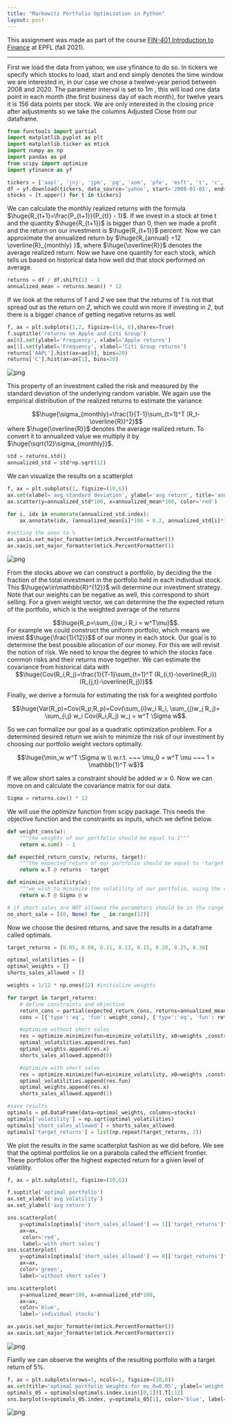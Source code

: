 ```yaml
---
title: "Markowitz Portfolio Optimization in Python"
layout: post
---
```


<style TYPE="text/css">
code.has-jax {font: inherit; font-size: 200%; background: inherit; border: inherit;}
</style>
<script type="text/x-mathjax-config">
MathJax.Hub.Config({
    tex2jax: {
        inlineMath: [['$','$'], ['\\(','\\)']],
         chtml: {
            scale: 1.3
        },
        svg: {
            scale: 1.3
        },
        skipTags: ['script', 'noscript', 'style', 'textarea', 'pre'] // removed 'code' entry
    }
});
MathJax.Hub.Queue(function() {
    var all = MathJax.Hub.getAllJax(), i;
    for(i = 0; i < all.length; i += 1) {
        all[i].SourceElement().parentNode.className += ' has-jax';
    }
});
</script>
<script type="text/javascript" src="https://cdnjs.cloudflare.com/ajax/libs/mathjax/2.7.4/MathJax.js?config=TeX-AMS_HTML-full"></script>

    
This assignment was made as part of the course [FIN-401 Introduction to Finance](https://edu.epfl.ch/coursebook/en/introduction-to-finance-FIN-401) at EPFL (fall 2021). 


---

First we load the data from yahoo, we use yfinance to do so. In tickers we specify which stocks to load, start and end simply denotes the time window we are interested in, in our case we chose a twelwe-year period between 2008 and 2020. The parameter interval is set to 1m , this will load one data point in each month (the first business day of each month), for twelve years it is 156 data points per stock. We are only interested in the closing price after adjustments so we take the columns Adjusted Close from our dataframe.

```python
from functools import partial
import matplotlib.pyplot as plt
import matplotlib.ticker as mtick
import numpy as np
import pandas as pd
from scipy import optimize
import yfinance as yf
```
    
```python
tickers = ['aapl', 'jnj', 'jpm', 'pg', 'xom', 'pfe', 'msft', 't', 'c', 'orcl', 'ge', 'wfc']
df = yf.download(tickers, data_source='yahoo', start='2008-01-01', end='2020-12-31', interval='1mo')['Adj Close'].dropna()
stocks = [t.upper() for t in tickers]
```

We can calculate the monthly realized returns with the formula $\huge{R_{t+1}=\frac{P_{t+1}}{P_{t}} - 1}$. If we invest in a stock at time t and the quantity $\huge{R_{t+1}}$ is bigger than 0, then we made a profit and the return on our investment is $\huge{R_{t+1}}$ percent. Now we can approximate the annualized return by $\huge{R_{annual} =12 \overline{R}_{monthly} }$, where $\huge{\overline{R}}$ denotes the average realized return. Now we have one quantity for each stock, which tells us based on historical data how well did that stock performed on average. 
    
```python
returns = df / df.shift(1) - 1
annualized_mean = returns.mean() * 12
```
    
If we look at the returns of *1* and *2* we see that the returns of *1* is not that spread out as the return on *2*, which we could win more if investing in *2*, but there is a bigger chance of getting negative returns as well. 

```python
f, ax = plt.subplots(1,2, figsize=(14, 6),sharex=True)
f.suptitle('returns on Apple and Citi Group')
ax[0].set(ylabel='Frequency', xlabel='Apple returns')
ax[1].set(ylabel='Frequency', xlabel='Citi Group returns')
returns['AAPL'].hist(ax=ax[0], bins=20)
returns['C'].hist(ax=ax[1], bins=20)
```

![png](../images/2021-11-13-markowitz/apple_citi.png)

This property of an investment called the risk and measured by the standard deviation of the underlying random variable. We again use the empirical distribution of the realized returns to estimate the variance 
<center>
 $$\huge{\sigma_{monthly}=\frac{1}{T-1}\sum_{t=1}^T (R_t-\overline{R})^2}$$
</center>
where $\huge{\overline{R}}$ denotes the average realized return. To convert it to annualized value we multiply it by $\huge{\sqrt{12}\sigma_{monthly}}$.
    
```python
std = returns.std()
annualized_std = std*np.sqrt(12)
```
We can visualize the results on a scatterplot
    
```python    
f, ax = plt.subplots(1, figsize=(10,6))
ax.set(xlabel='avg standard deviation', ylabel='avg return', title='annualized returns vs standard deviation of 12 stocks')
ax.scatter(y=annualized_std*100, x=annualized_mean*100, color='red')

for i, idx in enumerate(annualized_std.index):
    ax.annotate(idx, (annualized_mean[i]*100 + 0.2, annualized_std[i]*100 + 0.2))

#setting the axes to %
ax.yaxis.set_major_formatter(mtick.PercentFormatter())
ax.xaxis.set_major_formatter(mtick.PercentFormatter())
```
    
![png](../images/2021-11-13-markowitz/scatter_2.png)

From the stocks above we can construct a portfolio, by deciding the the fraction of the total investment in
the portfolio held in each individual stock. This $\huge{w\in\mathbb{R}^{12}}$ will determine our investment strategy. Note that our weights can be negative as well, this correspond to short selling. For a given weight vector, we can determine the the expected return of the portfolio, which is the weighted average of the returns
<center>
 $$\huge{R_p=\sum_{i}w_i R_i = w^T\mu}$$.
</center>
For example we could construct the uniform portfolio, which means we invest $$\huge{\frac{1}{12}}$$ of our money in each stock. Our goal is to determine the best possible allocation of our money. For this we will revisit the notion of risk. We need to know the degree to which the stocks face common risks and their returns move together. We can estimate the covariance from historical data with

<center>
    $$\huge{Cov(R_i,R_j)=\frac{1}{T-1}\sum_{t=1}^T (R_{i,t}-\overline{R_i})(R_{j,t}-\overline{R_j})}$$
</center>

Finally, we derive a formula for estimating the risk for a weighted portfolio

<center>
    $$\huge{Var(R_p)=Cov(R_p,R_p)=Cov(\sum_{i}w_i R_i, \sum_{j}w_j R_j)= \sum_{i,j} w_i Cov(R_i,R_j) w_j = w^T \Sigma w$$.
</center>

So we can formalize our goal as a quadratic optimization problem. For a determined desired return we wish to minimize the risk of our investment by choosing our portfolio weight vectors optimally. 

<center>
    $$\huge{\min_w w^T \Sigma w \\
    w.r.t. ~~~ \mu_0 = w^T \mu ~~~ 1 = \mathbb{1}^T w$}$
</center>

If we allow short sales a constraint should be added $w \geq 0$. Now we can move on and calculate the covariance matrix for our data.


```python
Sigma = returns.cov() * 12
```

We will use the *optimize* function from scipy package. This needs the objective function and the constraints as inputs, which we define below.

```python
def weight_cons(w):
    """the weights of our portfolio should be equal to 1"""
    return w.sum() - 1 

def expected_return_cons(w, returns, target):
    """the expected return of our portfolio should be equal to 'target'"""
    return w.T @ returns - target

def minimize_volatility(w):
    """we wish to minimize the volatility of our portfolio, using the covariance matrix"""
    return w.T @ Sigma @ w

# if short sales are NOT allowed the parameters should be in tha range (0, \infty)
no_short_sale = [(0, None) for _ in range(12)]
```

Now we choose the desired returns, and save the results in a dataframe called optimals.

```python
target_returns = [0.05, 0.09, 0.11, 0.13, 0.15, 0.20, 0.25, 0.30]

optimal_volatilities = []
optimal_weights = []
shorts_sales_allowed = []

weights = 1/12 * np.ones(12) #initialize weights

for target in target_returns:
    # define constraints and objective
    return_cons = partial(expected_return_cons, returns=annualized_mean, target=target)
    cons = [{'type':'eq', 'fun': weight_cons}, {'type':'eq', 'fun': return_cons}]

    #optimize without short sales
    res = optimize.minimize(fun=minimize_volatility, x0=weights ,constraints=cons ,method='SLSQP', bounds=no_short_sale)
    optimal_volatilities.append(res.fun)
    optimal_weights.append(res.x)
    shorts_sales_allowed.append(0)

    #optimize with short sales
    res = optimize.minimize(fun=minimize_volatility, x0=weights ,constraints=cons ,method='SLSQP')
    optimal_volatilities.append(res.fun)
    optimal_weights.append(res.x)
    shorts_sales_allowed.append(1)

#save results
optimals = pd.DataFrame(data=optimal_weights, columns=stocks)
optimals['volatility'] = np.sqrt(optimal_volatilities)
optimals['short_sales_allowed'] = shorts_sales_allowed
optimals['target_returns'] = list(np.repeat(target_returns, 2))
```

We plot the results in the same scatterplot fashion as we did before. We see that the optimal portfolios lie on a parabola called the efficient frontier. These portfolios offer the highest expected return for a given level of volatility.

```python
f, ax = plt.subplots(1, figsize=(10,6))

f.suptitle('optimal portfolio')
ax.set_xlabel('avg volatility')
ax.set_ylabel('avg return')

sns.scatterplot(
    y=optimals[optimals['short_sales_allowed'] == 1]['target_returns']*100, x=optimals[optimals['short_sales_allowed'] == 1]['volatility']*100, 
    ax=ax,
     color='red', 
     label='with short sales')
sns.scatterplot(
    y=optimals[optimals['short_sales_allowed'] == 0]['target_returns']*100, x=optimals[optimals['short_sales_allowed'] == 0]['volatility']*100, 
    ax=ax, 
    color='green', 
    label='without short sales')

sns.scatterplot(
    y=annualized_mean*100, x=annualized_std*100, 
    ax=ax, 
    color='blue', 
    label='individual stocks')

ax.yaxis.set_major_formatter(mtick.PercentFormatter())
ax.xaxis.set_major_formatter(mtick.PercentFormatter())
```

![png](../images/2021-11-13-markowitz/scatter_3.png)

Fianlly we can observe the weights of the resulting portfolio with a target return of 5%.

```python
f, ax = plt.subplots(nrows=1, ncols=1, figsize=(10,8))
ax.set(title='optimal portfolio weights for mu_0=0.05', ylabel='weight', xlabel='stocks')
optimals_05 = optimals[optimals.index.isin([0,1])].T[:12]
sns.barplot(x=optimals_05.index, y=optimals_05[1], color='blue', label='with short sales',ax=ax)
```

![png](../images/2021-11-13-markowitz/bar.png)
